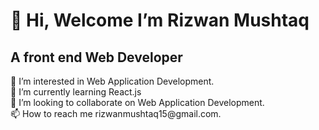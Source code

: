 <h1>👋 Hi, Welcome I’m Rizwan Mushtaq</h1>
<h2> A front end Web Developer</h2>
👀 I’m interested in Web Application Development.</br>
🌱 I’m currently learning React.js</br>
💞️ I’m looking to collaborate on Web Application Development.</br>
📫 How to reach me rizwanmushtaq15@gmail.com.</br>

<!---
RizwanMushtaq/RizwanMushtaq is a ✨ special ✨ repository because its `README.md` (this file) appears on your GitHub profile.
You can click the Preview link to take a look at your changes.
--->
